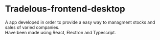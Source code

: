 # Tradelous-frontend-desktop
 A app developed in order to provide a easy way to managment stocks and sales of varied companies.</br>
 Have been made using React, Electron and Typescript.
